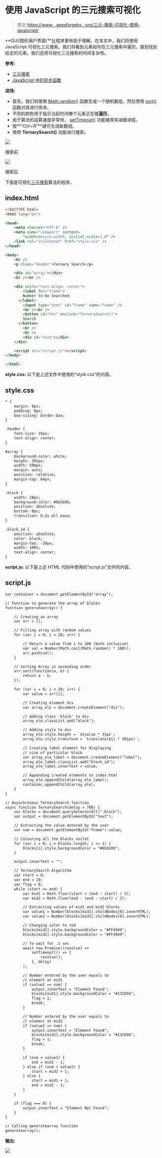 # 使用 JavaScript 的三元搜索可视化

> 原文:[https://www . geesforgeks . org/三元-搜索-可视化-使用-javascript/](https://www.geeksforgeeks.org/ternary-search-visualization-using-javascript/)

**GUI(图形用户界面)**比程序更有助于理解。在本文中，我们将使用 JavaScript 可视化三元搜索。我们将看到元素如何在三元搜索中遍历，直到找到给定的元素。我们还将可视化三元搜索的时间复杂性。

**参考:**

*   [三元搜索](https://www.geeksforgeeks.org/ternary-search/)
*   [JavaScript 中的异步函数](https://www.geeksforgeeks.org/how-to-create-an-asynchronous-function-in-javascript/)

**进场:**

*   首先，我们将使用 [Math.random()](https://www.geeksforgeeks.org/javascript-math-random-method/) 函数生成一个随机数组，然后使用 [sort()](https://www.geeksforgeeks.org/javascript-array-sort-method/) 函数对其进行排序。
*   不同的颜色用于指示当前时间哪个元素正在被**遍历**。
*   由于算法的运算速度非常快， [setTimeout()](https://www.geeksforgeeks.org/java-script-settimeout-setinterval-method/) 功能被用来减缓进程。
*   按**“Ctrl+R”**键可生成新数组。
*   使用 **TernarySearch()** 功能进行搜索。

![](img/aac6ce446d33653e1ea3a5a7a8fc1c6a.png)

搜索前

![](img/1e6479b548e6b32363bb184c45ac728d.png)

搜索后

下面是可视化[三元搜索](https://www.geeksforgeeks.org/ternary-search/)算法的程序。

## index.html

```html
<!DOCTYPE html>
<html lang="en">

<head>
    <meta charset="UTF-8" />
    <meta name="viewport" content=
        "width=device-width, initial-scale=1.0" />
    <link rel="stylesheet" href="style.css" />
</head>

<body>
    <br />
    <p class="header">Ternary Search</p>

    <div id="array"></div>
    <br /><br />

    <div style="text-align: center">
        <label for="fname">
        Number to be Searched:
      </label>
        <input type="text" id="fname" name="fname" />
        <br /><br />
        <button id="btn" onclick="TernarySearch()">
        Search
      </button>
        <br />
        <br />
        <div id="text"></div>
    </div>

    <script src="script.js"></script>
</body>

</html>
```

**style.css:** 以下是上述文件中使用的“style.css”的内容。

## style.css

```html
* {
    margin: 0px;
    padding: 0px;
    box-sizing: border-box;
}

.header {
    font-size: 35px;
    text-align: center;
}

#array {
    background-color: white;
    height: 305px;
    width: 598px;
    margin: auto;
    position: relative;
    margin-top: 64px;
}

.block {
    width: 28px;
    background-color: #6b5b95;
    position: absolute;
    bottom: 0px;
    transition: 0.2s all ease;
}

.block_id {
    position: absolute;
    color: black;
    margin-top: -20px;
    width: 100%;
    text-align: center;
}
```

**script.js:** 以下是上述 HTML 代码中使用的“script.js”文件的内容。

## script.js

```html
var container = document.getElementById("array");

// Function to generate the array of blocks
function generatearray() {

    // Creating an array
    var arr = [];

    // Filling array with random values
    for (var i = 0; i < 20; i++) {

        // Return a value from 1 to 100 (both inclusive)
        var val = Number(Math.ceil(Math.random() * 100));
        arr.push(val);
    }

    // Sorting Array in ascending order
    arr.sort(function(a, b) {
        return a - b;
    });

    for (var i = 0; i < 20; i++) {
        var value = arr[i];

        // Creating element div
        var array_ele = document.createElement("div");

        // Adding class 'block' to div
        array_ele.classList.add("block");

        // Adding style to div
        array_ele.style.height = `${value * 3}px`;
        array_ele.style.transform = `translate(${i * 30}px)`;

        // Creating label element for displaying
        // size of particular block
        var array_ele_label = document.createElement("label");
        array_ele_label.classList.add("block_id");
        array_ele_label.innerText = value;

        // Appending created elements to index.html
        array_ele.appendChild(array_ele_label);
        container.appendChild(array_ele);
    }
}

// Asynchronous TernarySearch function
async function TernarySearch(delay = 700) {
    var blocks = document.querySelectorAll(".block");
    var output = document.getElementById("text");

    // Extracting the value entered by the user
    var num = document.getElementById("fname").value;

    // Colouring all the blocks voilet
    for (var i = 0; i < blocks.length; i += 1) {
        blocks[i].style.backgroundColor = "#6b5b95";
    }

    output.innerText = "";

    // TernarySearch Algorithm
    var start = 0;
    var end = 19;
    var flag = 0;
    while (start <= end) {
        var mid1 = Math.floor(start + (end - start) / 3);
        var mid2 = Math.floor(end - (end - start) / 3);

        // Extracting values of mid1 and mid2 blocks
        var value1 = Number(blocks[mid1].childNodes[0].innerHTML);
        var value2 = Number(blocks[mid2].childNodes[0].innerHTML);

        // Changing color to red
        blocks[mid1].style.backgroundColor = "#FF4949";
        blocks[mid2].style.backgroundColor = "#FF4949";

        // To wait for .1 sec
        await new Promise((resolve) =>
            setTimeout(() => {
                resolve();
            }, delay)
        );

        // Number entered by the user equals to
        // element at mid1
        if (value1 == num) {
            output.innerText = "Element Found";
            blocks[mid1].style.backgroundColor = "#13CE66";
            flag = 1;
            break;
        }

        // Number entered by the user equals to
        // element at mid2
        if (value2 == num) {
            output.innerText = "Element Found";
            blocks[mid2].style.backgroundColor = "#13CE66";
            flag = 1;
            break;
        }

        if (num < value1) {
            end = mid1 - 1;
        } else if (num > value2) {
            start = mid2 + 1;
        } else {
            start = mid1 + 1;
            end = mid2 - 1;
        }
    }

    if (flag === 0) {
        output.innerText = "Element Not Found";
    }
}

// Calling generatearray function
generatearray();
```

**输出:**

![](img/a9607787b9746ace1883751a7970a44d.png)